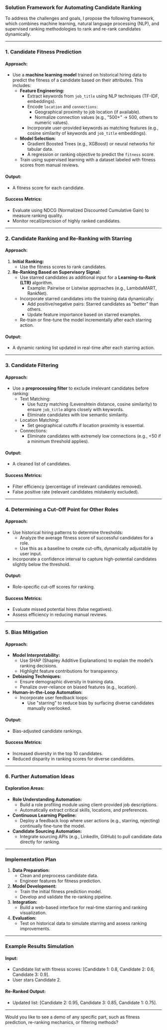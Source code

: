 ### Solution Framework for Automating Candidate Ranking

To address the challenges and goals, I propose the following framework, which combines machine learning, natural language processing (NLP), and supervised ranking methodologies to rank and re-rank candidates dynamically.

---

### **1. Candidate Fitness Prediction**
#### **Approach:**
- Use a **machine learning model** trained on historical hiring data to predict the fitness of a candidate based on their attributes. This includes:
  - **Feature Engineering:**
    - Extract keywords from `job_title` using NLP techniques (TF-IDF, embeddings).
    - Encode `location` and `connections`:
      - Geographical proximity to job location (if available).
      - Normalize connection values (e.g., "500+" -> 500, others to numeric values).
    - Incorporate user-provided keywords as matching features (e.g., cosine similarity of keywords and `job_title` embeddings).
  - **Model Selection:**
    - Gradient Boosted Trees (e.g., XGBoost) or neural networks for tabular data.
    - A regression or ranking objective to predict the `fitness` score.
  - Train using supervised learning with a dataset labeled with fitness scores from manual reviews.

#### **Output:**
- A fitness score for each candidate.

#### **Success Metrics:**
- Evaluate using NDCG (Normalized Discounted Cumulative Gain) to measure ranking quality.
- Monitor recall/precision of highly ranked candidates.

---

### **2. Candidate Ranking and Re-Ranking with Starring**
#### **Approach:**
1. **Initial Ranking:**
   - Use the fitness scores to rank candidates.
2. **Re-Ranking Based on Supervisory Signal:**
   - Use starred candidates as additional input for a **Learning-to-Rank (LTR)** algorithm.
     - Example: Pairwise or Listwise approaches (e.g., LambdaMART, RankNet).
   - Incorporate starred candidates into the training data dynamically:
     - Add positive/negative pairs: Starred candidates as "better" than others.
     - Update feature importance based on starred examples.
   - Re-train or fine-tune the model incrementally after each starring action.

#### **Output:**
- A dynamic ranking list updated in real-time after each starring action.

---

### **3. Candidate Filtering**
#### **Approach:**
- Use a **preprocessing filter** to exclude irrelevant candidates before ranking:
  - Text Matching:
    - Use fuzzy matching (Levenshtein distance, cosine similarity) to ensure `job_title` aligns closely with keywords.
    - Eliminate candidates with low semantic similarity.
  - Location Matching:
    - Set geographical cutoffs if location proximity is essential.
  - Connections:
    - Eliminate candidates with extremely low connections (e.g., <50 if a minimum threshold applies).

#### **Output:**
- A cleaned list of candidates.

#### **Success Metrics:**
- Filter efficiency (percentage of irrelevant candidates removed).
- False positive rate (relevant candidates mistakenly excluded).

---

### **4. Determining a Cut-Off Point for Other Roles**
#### **Approach:**
- Use historical hiring patterns to determine thresholds:
  - Analyze the average fitness score of successful candidates for a role.
  - Use this as a baseline to create cut-offs, dynamically adjustable by user input.
- Incorporate a confidence interval to capture high-potential candidates slightly below the threshold.

#### **Output:**
- Role-specific cut-off scores for ranking.

#### **Success Metrics:**
- Evaluate missed potential hires (false negatives).
- Assess efficiency in reducing manual reviews.

---

### **5. Bias Mitigation**
#### **Approach:**
- **Model Interpretability:**
  - Use SHAP (Shapley Additive Explanations) to explain the model’s ranking decisions.
  - Highlight feature contributions for transparency.
- **Debiasing Techniques:**
  - Ensure demographic diversity in training data.
  - Penalize over-reliance on biased features (e.g., location).
- **Human-in-the-Loop Automation:**
  - Incorporate user feedback loops:
    - Use "starring" to reduce bias by surfacing diverse candidates manually overlooked.

#### **Output:**
- Bias-adjusted candidate rankings.

#### **Success Metrics:**
- Increased diversity in the top 10 candidates.
- Reduced disparity in ranking scores for diverse candidates.

---

### **6. Further Automation Ideas**
#### **Exploration Areas:**
- **Role Understanding Automation:**
  - Build a role profiling module using client-provided job descriptions.
  - Automatically extract critical skills, locations, and preferences.
- **Continuous Learning Pipeline:**
  - Deploy a feedback loop where user actions (e.g., starring, rejecting) continually fine-tune the model.
- **Candidate Sourcing Automation:**
  - Integrate sourcing APIs (e.g., LinkedIn, GitHub) to pull candidate data directly for ranking.

---

### **Implementation Plan**
1. **Data Preparation:**
   - Clean and preprocess candidate data.
   - Engineer features for fitness prediction.
2. **Model Development:**
   - Train the initial fitness prediction model.
   - Develop and validate the re-ranking pipeline.
3. **Integration:**
   - Build a web-based interface for real-time starring and ranking visualization.
4. **Evaluation:**
   - Test on historical data to simulate starring and assess ranking improvements.

---

### **Example Results Simulation**
#### Input:
- Candidate list with fitness scores: [Candidate 1: 0.8, Candidate 2: 0.6, Candidate 3: 0.9].
- User stars Candidate 2.

#### Re-Ranked Output:
- Updated list: [Candidate 2: 0.95, Candidate 3: 0.85, Candidate 1: 0.75].

---

Would you like to see a demo of any specific part, such as fitness prediction, re-ranking mechanics, or filtering methods?
